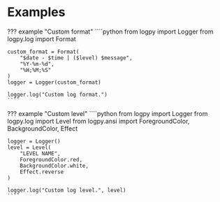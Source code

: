 # Examples
??? example "Custom format"
    ````python
    from logpy import Logger
    from logpy.log import Format
    
    custom_format = Format(
        "$date - $time | ($level) $message",
        "%Y-%m-%d",
        "%H;%M;%S"
    )
    logger = Logger(custom_format)
    
    logger.log("Custom log format.")
    ````

??? example "Custom level"
    ````python
    from logpy import Logger
    from logpy.log import Level
    from logpy.ansi import ForegroundColor, BackgroundColor, Effect
    
    logger = Logger()
    level = Level(
        "LEVEL NAME",
        ForegroundColor.red,
        BackgroundColor.white,
        Effect.reverse
    )
    
    logger.log("Custom log level.", level)
    ````
